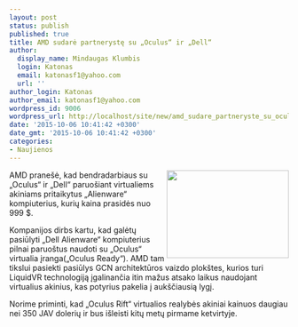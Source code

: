 ```yaml
---
layout: post
status: publish
published: true
title: AMD sudarė partnerystę su „Oculus“ ir „Dell“
author:
  display_name: Mindaugas Klumbis
  login: Katonas
  email: katonasf1@yahoo.com
  url: ''
author_login: Katonas
author_email: katonasf1@yahoo.com
wordpress_id: 9006
wordpress_url: http://localhost/site/new/amd_sudare_partneryste_su_oculus_ir_dell/
date: '2015-10-06 10:41:42 +0300'
date_gmt: '2015-10-06 10:41:42 +0300'
categories:
- Naujienos
---
```

<p>
	<a href="http://technews.lt/userfiles/dk2-product.jpg"><img alt="" src="http://technews.lt/userfiles/dk2-product.jpg" style="width: 220px; height: 158px; float: right;" /></a>AMD prane&scaron;ė, kad bendradarbiaus su &bdquo;Oculus&ldquo; ir &bdquo;Dell&ldquo; paruo&scaron;iant virtualiems akiniams pritaikytus &bdquo;Alienware&ldquo; kompiuterius, kurių kaina prasidės nuo 999 $.</p>
<p>
	Kompanijos dirbs kartu, kad galėtų pasiūlyti &bdquo;Dell Alienware&ldquo; kompiuterius pilnai paruo&scaron;tus naudoti su &bdquo;Oculus&ldquo; virtualia įranga(&bdquo;Oculus Ready&ldquo;). AMD tam tikslui pasiekti pasiūlys GCN architektūros vaizdo plok&scaron;tes, kurios turi LiquidVR technologiją įgalinančia itin mažus atsako laikus naudojant virtualius akinius, kas potyrius pakelia į auk&scaron;čiausią lygį.</p>
<p>
	Norime priminti, kad &bdquo;Oculus Rift&ldquo; virtualios realybės akiniai kainuos daugiau nei 350 JAV dolerių ir bus i&scaron;leisti kitų metų pirmame ketvirtyje.&nbsp;</p>
